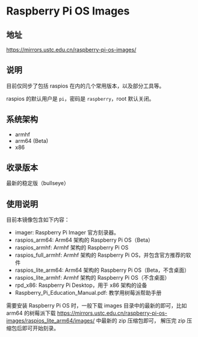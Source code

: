 # Raspberry Pi OS Images

## 地址

<https://mirrors.ustc.edu.cn/raspberry-pi-os-images/>

## 说明

目前仅同步了包括 raspios 在内的几个常用版本，以及部分工具等。

raspios 的默认用户是 `pi`，密码是 `raspberry`，root 默认关闭。

## 系统架构

-   armhf
-   arm64 (Beta)
-   x86

## 收录版本

最新的稳定版（bullseye）

## 使用说明

目前本镜像包含如下内容：

-   imager: Raspberry Pi Imager 官方刻录器。
-   raspios_arm64: Arm64 架构的 Raspberry Pi OS（Beta）
-   raspios_armhf: Armhf 架构的 Raspberry Pi OS
-   raspios_full_armhf: Armhf 架构的 Raspberry Pi
    OS，并包含官方推荐的软件
-   raspios_lite_arm64: Arm64 架构的 Raspberry Pi OS（Beta，不含桌面）
-   raspios_lite_armhf: Armhf 架构的 Raspberry Pi OS（不含桌面）
-   rpd_x86: Raspberry Pi Desktop，用于 x86 架构的设备
-   Raspberry_Pi_Education_Manual.pdf: 教学用树莓派帮助手册

需要安装 Raspberry Pi OS 时，一般下载 images 目录中的最新的即可，比如
arm64 的树莓派下载
<https://mirrors.ustc.edu.cn/raspberry-pi-os-images/raspios_lite_arm64/images/>
中最新的 zip 压缩包即可， 解压完 zip 压缩包后即可开始刻录。
